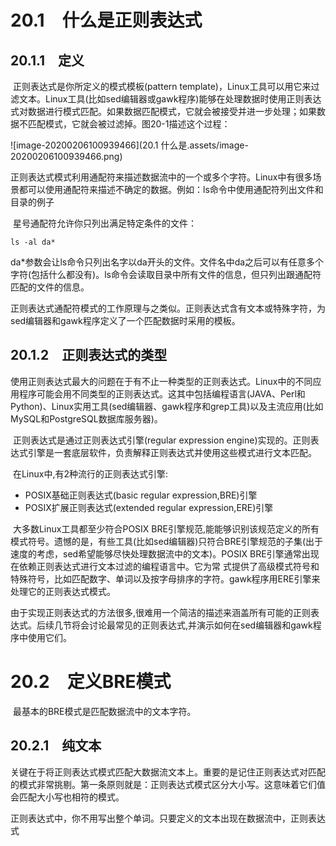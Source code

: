 # 20.1　什么是正则表达式



## 20.1.1　定义

​			正则表达式是你所定义的模式模板(pattern template)，Linux工具可以用它来过滤文本。Linux工具(比如sed编辑器或gawk程序)能够在处理数据时使用正则表达式对数据进行模式匹配。如果数据匹配模式，它就会被接受并进一步处理；如果数据不匹配模式，它就会被过滤掉。图20-1描述这个过程：

![image-20200206100939466](20.1 什么是.assets/image-20200206100939466.png)

​			正则表达式模式利用通配符来描述数据流中的一个或多个字符。Linux中有很多场景都可以使用通配符来描述不确定的数据。例如：ls命令中使用通配符列出文件和目录的例子

​			星号通配符允许你只列出满足特定条件的文件：

```
ls -al da*
```

da*参数会让ls命令只列出名字以da开头的文件。文件名中da之后可以有任意多个字符(包括什么都没有)。ls命令会读取目录中所有文件的信息，但只列出跟通配符匹配的文件的信息。

​			正则表达式通配符模式的工作原理与之类似。正则表达式含有文本或特殊字符，为sed编辑器和gawk程序定义了一个匹配数据时采用的模板。



## 20.1.2　正则表达式的类型

​			使用正则表达式最大的问题在于有不止一种类型的正则表达式。Linux中的不同应用程序可能会用不同类型的正则表达式。这其中包括编程语言(JAVA、Perl和Python)、Linux实用工具(sed编辑器、gawk程序和grep工具)以及主流应用(比如MySQL和PostgreSQL数据库服务器)。

​			正则表达式是通过正则表达式引擎(regular expression engine)实现的。正则表达式引擎是一套底层软件，负责解释正则表达式并使用这些模式进行文本匹配。

​			在Linux中,有2种流行的正则表达式引擎:

- POSIX基础正则表达式(basic regular expression,BRE)引擎
- POSIX扩展正则表达式(extended regular expression,ERE)引擎

​			大多数Linux工具都至少符合POSIX BRE引擎规范,能能够识别该规范定义的所有模式符号。遗憾的是，有些工具(比如sed编辑器)只符合BRE引擎规范的子集(出于速度的考虑，sed希望能够尽快处理数据流中的文本)。
​			POSIX BRE引擎通常出现在依赖正则表达式进行文本过滤的编程语言中。它为常
式提供了高级模式符号和特殊符号，比如匹配数字、单词以及按字母排序的字符。gawk程序用ERE引擎来处理它的正则表达式模式。

​			由于实现正则表达式的方法很多,很难用一个简洁的描述来涵盖所有可能的正则表达式。后续几节将会讨论最常见的正则表达式,并演示如何在sed编辑器和gawk程序中使用它们。



# 20.2　定义BRE模式

​			最基本的BRE模式是匹配数据流中的文本字符。

## 20.2.1　纯文本

​			关键在于将正则表达式模式匹配大数据流文本上。重要的是记住正则表达式对匹配的模式非常挑剔。第一条原则就是：正则表达式模式区分大小写。这意味着它们值会匹配大小写也相符的模式。

​			正则表达式中，你不用写出整个单词。只要定义的文本出现在数据流中，正则表达式

